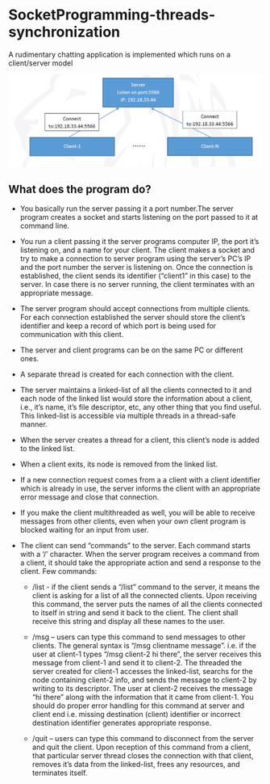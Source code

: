 # SocketProgramming-threads-synchronization
A rudimentary chatting application is implemented which runs on a client/server model

![alt text](https://raw.githubusercontent.com/hf04097/SocketProgramming-threads-synchronization/master/client%20server.png)

## What does the program do?

* You basically run the server passing it a port number.The server program creates a socket and starts listening on the port passed to it at command line.

* You run a client passing it the server programs computer IP, the port it’s listening on, and a name for your client.
The client makes a socket and try to make a connection to server program using the server’s PC’s IP and the port number the server is listening on. Once the connection is established, the client sends its identifier (“client1” in this case) to the server. In case there is no server running, the client terminates with an appropriate message.

* The server program should accept connections from multiple clients. For each connection established the server should store the client’s identifier and keep a record of which port is being used for communication with this client.

* The server and client programs can be on the same PC or different ones.

*  A separate thread is created for each connection with the client.

* The server maintains a linked-list of all the clients connected to it and each node of the linked list would store the information about a client, i.e., it’s name, it’s file descriptor, etc, any other thing that you find useful. This linked-list is accessible via multiple threads in a thread-safe manner.

* When the server creates a thread for a client, this client’s node is added to the linked list.

* When a client exits, its node is removed from the linked list.

* If a new connection request comes from a a client with a client identifier which is already in use, the server informs the client with an appropriate error message and close that connection.

* If you make the client multithreaded as well, you will be able to receive messages from other clients, even when your own client program is blocked waiting for an input from user.

* The client can send “commands” to the server. Each command starts with a ‘/’ character. When the server program receives a command from a client, it should take the appropriate action and send a response to the client. Few commands:
    * /list - if the client sends a “/list” command to the server, it means the client is asking for a list of all the connected clients. Upon receiving this command, the server  puts the names of all the clients connected to itself in string and send it back to the client. The client shall receive this string and display all these names to the user.
  
    * /msg – users can type this command to send messages to other clients. The general syntax is “/msg clientname message”. i.e. if the user at client-1 types “/msg client-2 hi there”, the server receives this message from client-1 and send it to client-2. The threaded the server created for client-1 accesses the linked-list, searchs for the node containing client-2 info, and sends the message to client-2 by writing to its descriptor. The user at client-2 receives the message “hi there” along with the information that it came from client-1. You should do proper error handling for this command at server and client end i.e. missing destination (client) identifier or incorrect destination identifier generates appropriate response.
  
    * /quit – users can type this command to disconnect from the server and quit the client. Upon reception of this command from a client, that particular server thread closes the connection with that client, removes it’s data from the linked-list, frees any resources, and terminates itself.
